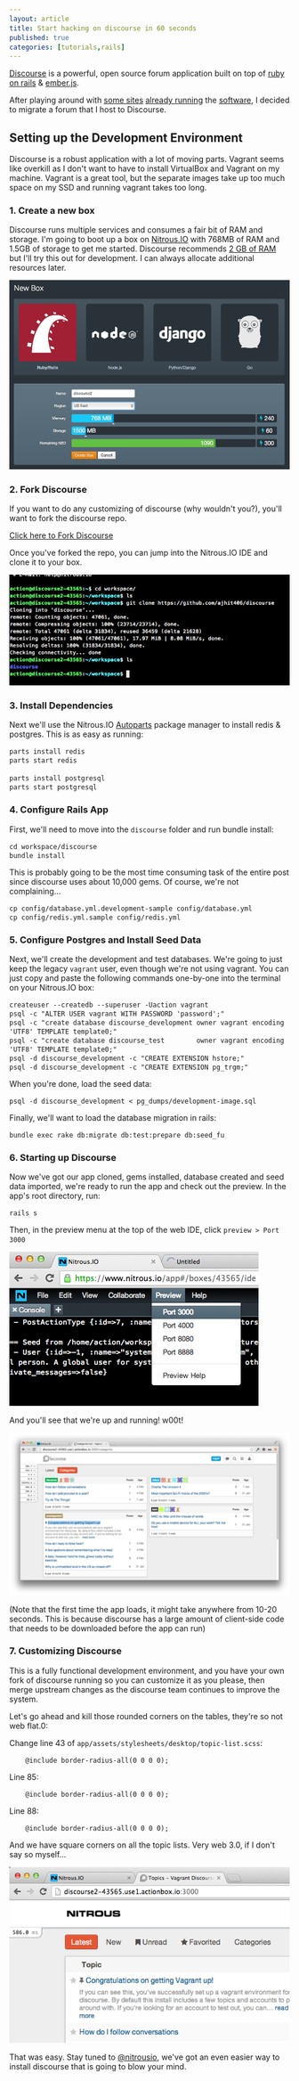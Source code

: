 ```yaml
---
layout: article
title: Start hacking on discourse in 60 seconds
published: true
categories: [tutorials,rails]
---
```


[Discourse](https://www.discourse.org) is a powerful, open source forum application built on top of [ruby on rails](https://www.rubyonrails.org) & [ember.js](https://www.emberjs.com).  

After playing around with [some sites](https://discussion.heroku.com/) [already running](http://discuss.howtogeek.com/) the [software](http://bbs.boingboing.net/), I decided to migrate a forum that I host to Discourse. 

## Setting up the Development Environment

Discourse is a robust application with a lot of moving parts.  Vagrant seems like overkill as I don't want to have to install VirtualBox and Vagrant on my machine.  Vagrant is a great tool, but the separate images take up too much space on my SSD and running vagrant takes too long.  

### 1. Create a new box

Discourse runs multiple services and consumes a fair bit of RAM and storage.  I'm going to boot up a box on [Nitrous.IO](https://www.nitrous.io) with 768MB of RAM and 1.5GB of storage to get me started.  Discourse recommends [2 GB of RAM](https://github.com/ajhit406/discourse/blob/master/docs/INSTALL-ubuntu.md) but I'll try this out for development. I can always allocate additional resources later.

![New Box](/images/articles/discourse/new-box.png)

### 2. Fork Discourse

If you want to do any customizing of discourse (why wouldn't you?), you'll want to fork the discourse repo. 

[Click here to Fork Discourse](https://github.com/discourse/discourse/fork)

Once you've forked the repo, you can jump into the Nitrous.IO IDE and clone it to your box. 

![Clone Discourse](/images/articles/discourse/cloned.png)

### 3. Install Dependencies

Next we'll use the Nitrous.IO [Autoparts](http://blog.nitrous.io/2013/09/18/introducing-autoparts-for-nitrous-io.html) package manager to install redis & postgres.  This is as easy as running: 

    parts install redis
    parts start redis

    parts install postgresql
    parts start postgresql

### 4. Configure Rails App

First, we'll need to move into the `discourse` folder and run bundle install: 

    cd workspace/discourse
    bundle install 

This is probably going to be the most time consuming task of the entire post since discourse uses about 10,000 gems.  Of course, we're not complaining…

    cp config/database.yml.development-sample config/database.yml
    cp config/redis.yml.sample config/redis.yml

### 5. Configure Postgres and Install Seed Data

Next, we'll create the development and test databases.  We're going to just keep the legacy `vagrant` user, even though we're not using vagrant.  You can just copy and paste the following commands one-by-one into the terminal on your Nitrous.IO box: 

    createuser --createdb --superuser -Uaction vagrant
    psql -c "ALTER USER vagrant WITH PASSWORD 'password';"
    psql -c "create database discourse_development owner vagrant encoding 'UTF8' TEMPLATE template0;"
    psql -c "create database discourse_test        owner vagrant encoding 'UTF8' TEMPLATE template0;"
    psql -d discourse_development -c "CREATE EXTENSION hstore;"
    psql -d discourse_development -c "CREATE EXTENSION pg_trgm;"

When you're done, load the seed data: 

    psql -d discourse_development < pg_dumps/development-image.sql

Finally, we'll want to load the database migration in rails: 

    bundle exec rake db:migrate db:test:prepare db:seed_fu

### 6. Starting up Discourse

Now we've got our app cloned, gems installed, database created and seed data imported, we're ready to run the app and check out the preview.  In the app's root directory, run: 

    rails s

Then, in the preview menu at the top of the web IDE, click `preview > Port 3000`

![Preview Menu](/images/articles/discourse/preview-menu.png)

And you'll see that we're up and running!  w00t!  

![Discourse Home](/images/articles/discourse/main.png)

(Note that the first time the app loads, it might take anywhere from 10-20 seconds.  This is because discourse has a large amount of client-side code that needs to be downloaded before the app can run)

### 7. Customizing Discourse

This is a fully functional development environment, and you have your own fork of discourse running so you can customize it as you please, then merge upstream changes as the discourse team continues to improve the system. 

Let's go ahead and kill those rounded corners on the tables, they're so not web flat.0: 

Change line 43 of `app/assets/stylesheets/desktop/topic-list.scss`: 

		@include border-radius-all(0 0 0 0);

Line 85:  

		@include border-radius-all(0 0 0 0);
 
Line 88: 

		@include border-radius-all(0 0 0 0);
    
And we have square corners on all the topic lists.  Very web 3.0, if I don't say so myself...

![Sharp edges](/images/articles/discourse/new-icon.png)

That was easy.  Stay tuned to [@nitrousio](https://www.twitter.com/nitrousio), we've got an even easier way to install discourse that is going to blow your mind.  
